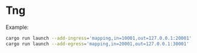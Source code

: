 # Tng


Example:

```sh
cargo run launch --add-ingress='mapping,in=10001,out=127.0.0.1:20001'
cargo run launch --add-egress='mapping,in=20001,out=127.0.0.1:30001'
```
